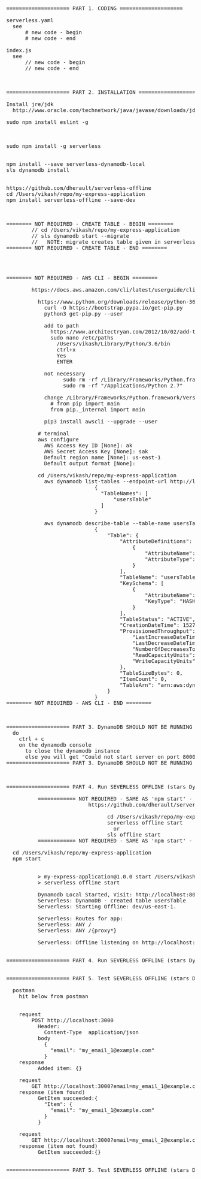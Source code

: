 <pre>

==================== PART 1. CODING ====================

serverless.yaml
  see
      # new code - begin
      # new code - end

index.js
  see
      // new code - begin
      // new code - end



==================== PART 2. INSTALLATION ====================

Install jre/jdk
  http://www.oracle.com/technetwork/java/javase/downloads/jdk10-downloads-4416644.html

sudo npm install eslint -g



sudo npm install -g serverless


npm install --save serverless-dynamodb-local
sls dynamodb install


https://github.com/dherault/serverless-offline
cd /Users/vikash/repo/my-express-application
npm install serverless-offline --save-dev



======== NOT REQUIRED - CREATE TABLE - BEGIN ========
        // cd /Users/vikash/repo/my-express-application
        // sls dynamodb start --migrate
        //   NOTE: migrate creates table given in serverless.yaml
======== NOT REQUIRED - CREATE TABLE - END ========




======== NOT REQUIRED - AWS CLI - BEGIN ========

        https://docs.aws.amazon.com/cli/latest/userguide/cli-install-macos.html

          https://www.python.org/downloads/release/python-361/
            curl -O https://bootstrap.pypa.io/get-pip.py
            python3 get-pip.py --user

            add to path
              https://www.architectryan.com/2012/10/02/add-to-the-path-on-mac-os-x-mountain-lion/
              sudo nano /etc/paths
                /Users/vikash/Library/Python/3.6/bin
                ctrl+x
                Yes
                ENTER

            not necessary
                  sudo rm -rf /Library/Frameworks/Python.framework/Versions/2.7
                  sudo rm -rf "/Applications/Python 2.7"

            change /Library/Frameworks/Python.framework/Versions/3.6/bin/pip3
              # from pip import main
              from pip._internal import main

            pip3 install awscli --upgrade --user

          # terminal
          aws configure
            AWS Access Key ID [None]: ak
            AWS Secret Access Key [None]: sak
            Default region name [None]: us-east-1         
            Default output format [None]: 

          cd /Users/vikash/repo/my-express-application
            aws dynamodb list-tables --endpoint-url http://localhost:8000
                            {
                              "TableNames": [
                                  "usersTable"
                              ]
                            }

            aws dynamodb describe-table --table-name usersTable --endpoint-url http://localhost:8000
                            {
                                "Table": {
                                    "AttributeDefinitions": [
                                        {
                                            "AttributeName": "email",
                                            "AttributeType": "S"
                                        }
                                    ],
                                    "TableName": "usersTable",
                                    "KeySchema": [
                                        {
                                            "AttributeName": "email",
                                            "KeyType": "HASH"
                                        }
                                    ],
                                    "TableStatus": "ACTIVE",
                                    "CreationDateTime": 1527343268.718,
                                    "ProvisionedThroughput": {
                                        "LastIncreaseDateTime": 0.0,
                                        "LastDecreaseDateTime": 0.0,
                                        "NumberOfDecreasesToday": 0,
                                        "ReadCapacityUnits": 1,
                                        "WriteCapacityUnits": 1
                                    },
                                    "TableSizeBytes": 0,
                                    "ItemCount": 0,
                                    "TableArn": "arn:aws:dynamodb:ddblocal:000000000000:table/usersTable"
                                }
                            }
======== NOT REQUIRED - AWS CLI - END ========
  


==================== PART 3. DynamoDB SHOULD NOT BE RUNNING - BEGIN ====================
  do
    ctrl + c
    on the dynamodb console
      to close the dynamodb instance
      else you will get "Could not start server on port 8000: Address already in use"
==================== PART 3. DynamoDB SHOULD NOT BE RUNNING - END ====================



==================== PART 4. Run SEVERLESS OFFLINE (stars DynamoDB internally) - BEGIN ====================

          ============ NOT REQUIRED - SAME AS 'npm start' - BEGIN ==============
                          https://github.com/dherault/serverless-offline

                                cd /Users/vikash/repo/my-express-application
                                serverless offline start
                                  or
                                sls offline start
          ============ NOT REQUIRED - SAME AS 'npm start' - END ==============

  cd /Users/vikash/repo/my-express-application
  npm start


          > my-express-application@1.0.0 start /Users/vikash/repo/my-express-application
          > serverless offline start

          Dynamodb Local Started, Visit: http://localhost:8000/shell
          Serverless: DynamoDB - created table usersTable
          Serverless: Starting Offline: dev/us-east-1.

          Serverless: Routes for app:
          Serverless: ANY /
          Serverless: ANY /{proxy*}

          Serverless: Offline listening on http://localhost:3000


==================== PART 4. Run SEVERLESS OFFLINE (stars DynamoDB internally) - END ====================


==================== PART 5. Test SEVERLESS OFFLINE (stars DynamoDB internally) - BEGIN ====================

  postman
    hit below from postman


    request
        POST http://localhost:3000
          Header:
            Content-Type  application/json
          body
            {    
              "email": "my_email_1@example.com"
            }
    response
          Added item: {}

    request
        GET http://localhost:3000?email=my_email_1@example.com
    response (item found)
          GetItem succeeded:{
            "Item": {
              "email": "my_email_1@example.com"
            }
          }

    request
        GET http://localhost:3000?email=my_email_2@example.com
    response (item not found)
          GetItem succeeded:{}


==================== PART 5. Test SEVERLESS OFFLINE (stars DynamoDB internally) - END ====================
</pre>

